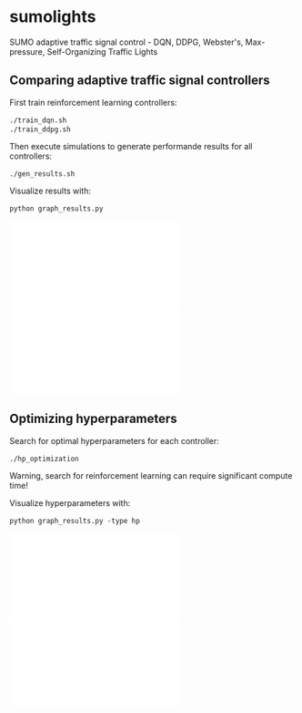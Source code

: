 # sumolights
SUMO adaptive traffic signal control - DQN, DDPG, Webster's, Max-pressure, Self-Organizing Traffic Lights

## Comparing adaptive traffic signal controllers
First train reinforcement learning controllers:
```
./train_dqn.sh
./train_ddpg.sh
```

Then execute simulations to generate performande results for all controllers:
```
./gen_results.sh
```

Visualize results with:
```
python graph_results.py
```
![Screenshot](samples/travel_time.pdf)
![Screenshot](samples/intersection_moe.pdf)

## Optimizing hyperparameters
Search for optimal hyperparameters for each controller:
```
./hp_optimization
```
Warning, search for reinforcement learning can require significant compute time!

Visualize hyperparameters with:
```
python graph_results.py -type hp
```
![Screenshot](samples/tsc_hp.pdf)
![Screenshot](samples/hp.pdf)
